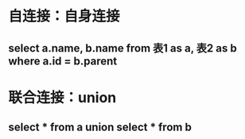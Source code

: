 
# 自连接：自身连接
## select a.name, b.name from 表1 as a, 表2 as b where a.id = b.parent

# 联合连接：union
## select * from a union select * from b

